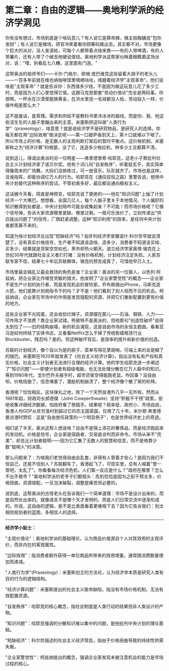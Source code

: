 # 第二章：自由的逻辑——奥地利学派的经济学洞见

你有没有想过，市场到底是个啥玩意儿？有人说它是算命摊，摊主拍胸脯说"包你发财"；有人说它是赌场，荷官冷笑着看你把筹码推出去。其实都不对。市场更像个巨大的派对，没人发请帖，可每个人都带着点啥来换——有的人带啤酒，有的人带薯片，还有人带了个破吉他硬说值钱。奥地利学派这帮家伙眯着眼瞧着这场派对，说："嘿，别看乱七八糟，这里面有门道。"

这帮奥派的祖师爷们——卡尔·门格尔、欧根·庞巴维克这些留着大胡子的老头儿——一百多年前就在维也纳咖啡馆里嘀嘀咕咕，琢磨着经济学"主观革命"。他们说啥是"主观革命"？就是告诉你：东西值多少钱，不是因为做这玩意儿花了多少工时，而是因为人们心里觉得它值。这跟马克思那套"劳动价值论"完全是两码事。你想啊，一杯水在沙漠里能换黄金，在洪水里连一毛钱都没人给，劳动投入一样，价值咋相差那么大？

这不是废话，是真理。需求和供给不是教科书里冷冰冰的曲线，而是你、我、他这些活生生的人脑子里蹦出来的主意。米塞斯把这叫做"人类行为学"（praxeology），啥意思？就是说经济学不是研究物品，是研究人的选择。你每天都在用"边际效用"做决定呢——第一口披萨香到天上，第十口就难以下咽了。所以市场上的价格，是无数人的主观判断打架后的暂时平衡点。这价格机制，米塞斯称之为"经济计算"的根基，没了它，连造多少拖拉机、种多少土豆都算不清。

说到这儿，得请出奥派的另一位明星——弗里德里希·哈耶克，这老小子靠批判社会主义计划经济拿了诺贝尔奖。他有个词儿叫"自发秩序"，听着挺玄乎，其实简单得像周末的广场舞。大妈们没排练过，可一放音乐，队形就齐了。市场也是这样，没谁指挥，却能协调亿万人的行为。哈耶克在《通往奴役之路》里警告说，想用中央计划替代这种秩序的尝试，不管初衷多好，最后都会通向极权主义。

这话搁今天看，简直是神预言。哈耶克说了更绝的——他在"知识问题"上抽了计划经济一个大嘴巴。想想看，全国几亿人，每个人脑子里关于本地情况、个人偏好的知识散得到处都是，中央计划局咋可能全收集起来？不可能！而市场价格呢？它像个信号弹，告诉大家资源哪里紧缺、哪里过剩。一瓶可乐涨价了，立刻传递出"供应链出问题了"的信号，厂商赶紧调整。这种"知识利用"的效率，是任何中央计划者都羡慕不来的。

知道为啥计划经济总出现"短缺经济"吗？匈牙利经济学家雅诺什·科尔奈早就说清楚了，没有真实价格信号，生产者不知道该造啥、造多少，消费者不知道该买啥、买多少，结果就是货架空空如也，黑市却热火朝天。波兰经济学家奥塔·锡克在上世纪30年代就跟社会主义者们打赌：没有价格机制，计划经济注定失败。人家苏联专家不信，结果七十年后苏联解体，锡克的预言成真了，可惜他早已入土。

市场里最会搞乱又最会救场的角色是谁？企业家！奥派的另一位狠人，以色列·柯兹纳，把企业家比作嗅觉灵敏的猎犬。他发明了"企业家警觉性"的概念——企业家不是生产计划的执行者，而是发现机会的冒险家。乔布斯搞出iPhone，马斯克造火箭，他们是靠计划局指令干的吗？才不是！他们看到了别人视而不见的机会。柯兹纳说，企业家在市场中的作用是发现错配的资源，并把它们重新配置到更有价值的地方。

这些企业家不光捣蛋，还会收拾烂摊子。资源摆在那儿——石油、钢铁、人力——可咋用才不浪费？靠企业家试错。熊彼特不是奥派的，但他那句"创造性破坏"说得太到位了——旧的结构崩塌，新的机会涌现，这是自由市场的永恒主题曲。看看亚马逊如何终结了实体书店，又看看Netflix怎么干掉了传统影碟租赁行业Blockbuster。残忍吗？是的。但这种破坏背后，是效率的提升和新价值的创造。

苏联的计划经济，像个自以为是的厨子，菜单写得花里胡哨，可端上来的全是糊了的锅巴。米塞斯在1920年就发表了《社会主义经济计算》，指出没有私有产权和真实价格，社会主义计划者无法进行合理的经济计算。他的学生哈耶克进一步阐述了"知识问题"——即便计划者有超级电脑，也无法处理分散在亿万人脑中的知识。等到1980年代，戈尔巴乔夫接手时，超市货架空得能跑老鼠。咋回事？没自由呗。价格扭曲了，信息堵塞了，激励机制崩溃了，整个经济像个散了架的轮椅。

香港呢？恰恰相反。这块弹丸之地，除了一个天然良港外几乎一无所有。然而从1961年起，财政司长郝德傑（John Cowperthwaite）坚持"积极不干预"政策，拒绝收集详细经济数据，怕政府看了想插手。结果呢？税率低、政府小、市场自由，香港人均GDP从贫穷渔村到超过它的宗主国英国，仅用了几十年。米尔顿·弗里德曼访港时赞叹：这是"自由放任政策的一个明显例子"，也是世界经济史上的奇迹。

咱们说了半天，奥派这帮人想说啥？自由不是锦上添花的奢侈品，而是经济跑起来的发动机。价格是信号，企业家是探路者，交易是谈判而非命令。市场从来不"完美"，却总比计划者聪明——因为它汇集了无数人的智慧和信息，而不是倚靠少数"聪明人"的决策。

那么问题来了：为啥我们老觉得自由会乱套，非得有人管着才安心？是因为我们不信自己，还是不信别人？苏联翻车了，香港起飞了，可现实里，总有人喊着"管一管吧，太乱了"。你看看每次经济危机，人们第一反应是什么？"政府在哪里？怎么不出手救市？"奥地利学派的老爷子们都摇头：危机恰恰是因为之前干预太多，价格扭曲，资源错配，一旦泡沫破裂，调整是痛苦但必要的。

说到底，这帮奥派的古怪老头在告诉我们一个简单道理：市场不是设计出来的，而是自然长出来的。就像语言不是哪个天才发明的，而是人们日常交流中逐渐形成的。你说，这自由的逻辑，是不是比表面看着更难咽下去？因为它告诉我们：别太相信规划者的蓝图，多相信人的选择。

---

**经济学小贴士：**

"主观价值论"：奥地利学派的基础理论，认为商品价值源自个人对其效用的主观评价，而非内在的客观属性。

"边际效用"：指消费者额外获得一单位商品所带来的效用增量，通常随消费数量增加而递减。

"人类行为学"(Praxeology)：米塞斯创立的方法论，认为经济学本质是研究人类有目的行为的逻辑结构。

"经济计算问题"：米塞斯提出的社会主义致命缺陷，指没有市场价格机制，无法有效配置资源。

"自发秩序"：哈耶克的核心概念，指社会制度是人类行动的结果但非人类设计的产物。

"知识问题"：哈耶克强调的分散知识难以集中的问题，是他批判中央计划的理论基础。

"短缺经济"：科尔奈描述的社会主义经济常态，指由于价格扭曲导致的持续性供需失衡。

"企业家警觉性"：柯兹纳提出的概念，强调企业家发现未被注意机会的能力是市场过程的核心。
